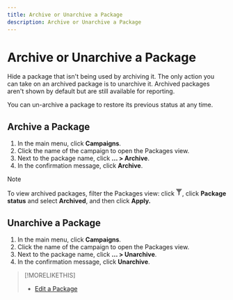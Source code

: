 ```yaml
---
title: Archive or Unarchive a Package
description: Archive or Unarchive a Package
---
```


# Archive or Unarchive a Package

Hide a package that isn't being used by archiving it. The only action you can take on an archived package is to unarchive it. Archived packages aren't shown by default but are still available for reporting.

You can un-archive a package to restore its previous status at any time.

## Archive a Package

1. In the main menu, click **Campaigns**.
1. Click the name of the campaign to open the Packages view.
1. Next to the package name, click  **... > Archive**.
1. In the confirmation message, click **Archive**.

>[!NOTE]
>
>To view archived packages, filter the Packages view: click ![Filter button](/help/dsp/assets/filter.png), click **Package status** and select **Archived**, and then click **Apply.**

## Unarchive a Package

1. In the main menu, click **Campaigns**.
1. Click the name of the campaign to open the Packages view.
1. Next to the package name, click  **... > Unarchive**.
1. In the confirmation message, click **Unarchive**.

>[!MORELIKETHIS]
>
>* [Edit a Package](package-edit.md)
